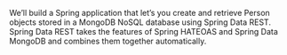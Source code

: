 We’ll build a Spring application that let’s you create and 
retrieve Person objects stored in a MongoDB NoSQL database 
using Spring Data REST. Spring Data REST takes the features 
of Spring HATEOAS and Spring Data MongoDB and combines 
them together automatically.